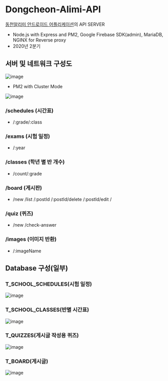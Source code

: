 # Dongcheon-Alimi-API
[동천알리미 안드로이드 어플리케이션](https://github.com/Neibce/Dongcheon-Alimi)의 API SERVER
- Node.js with Express and PM2, Google Firebase SDK(admin), MariaDB, NGINX for Reverse proxy
- 2020년 2분기

## 서버 및 네트워크 구성도
![image](https://github.com/Neibce/Dongcheon-Alimi-API/assets/18096595/3ce4fed1-1e06-4e2a-92d2-d7e8c18635ae)

- PM2 with Cluster Mode

![image](https://github.com/Neibce/Dongcheon-Alimi-API/assets/18096595/7d3eef56-c57f-447a-b5bb-bbd032b7c61b)

### /schedules (시간표)
  - /:grade/:class
### /exams (시험 일정)
  - /:year
### /classes (학년 별 반 개수)
  - /count/:grade
### /board (게시판)
  - /new /list /:postId /:postId/delete /:postId/edit /
### /quiz (퀴즈)
  - /new /check-answer
### /images (이미지 반환)
  - /:imageName
    
## Database 구성(일부)
### T_SCHOOL_SCHEDULES(시험 일정)
![image](https://github.com/Neibce/Dongcheon-Alimi-API/assets/18096595/2e6aa506-c8c5-4c7c-9273-e5c553f1bb3b)

### T_SCHOOL_CLASSES(반별 시간표)
![image](https://github.com/Neibce/Dongcheon-Alimi-API/assets/18096595/3a25867c-b673-42f8-a30b-97cb26d306a8)

### T_QUIZZES(게시글 작성용 퀴즈)
![image](https://github.com/Neibce/Dongcheon-Alimi-API/assets/18096595/8a2d87c7-7f7e-4671-b14d-8871e66bdc8c)

### T_BOARD(게시글)
![image](https://github.com/Neibce/Dongcheon-Alimi-API/assets/18096595/4f33e184-7782-4716-95ec-c2039479931a)
